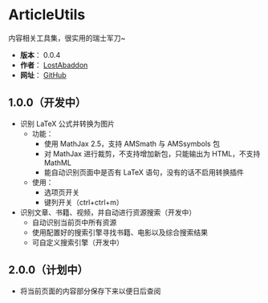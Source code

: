 # ArticleUtils

内容相关工具集，很实用的瑞士军刀~

- **版本**： 0.0.4
- **作者**： [LostAbaddon](mailto:lostabaddon@gmail.com)
- **网址**： [GitHub](https://github.com/LostAbaddon/ArticleUtils)

## 1.0.0（开发中）

-	识别 LaTeX 公式并转换为图片
	+	功能：
		*	使用 MathJax 2.5，支持 AMSmath 与 AMSsymbols 包
		*	对 MathJax 进行裁剪，不支持增加新包，只能输出为 HTML，不支持 MathML
		*	能自动识别页面中是否有 LaTeX 语句，没有的话不启用转换插件
	+	使用：
		*	选项页开关
		*	键列开关（ctrl+ctrl+m）
-	识别文章、书籍、视频，并自动进行资源搜索（开发中）
	+	自动识别当前页中所有资源
	+	使用配置好的搜索引擎寻找书籍、电影以及综合搜索结果
	+	可自定义搜索引擎（开发中）

## 2.0.0（计划中）

-	将当前页面的内容部分保存下来以便日后查阅